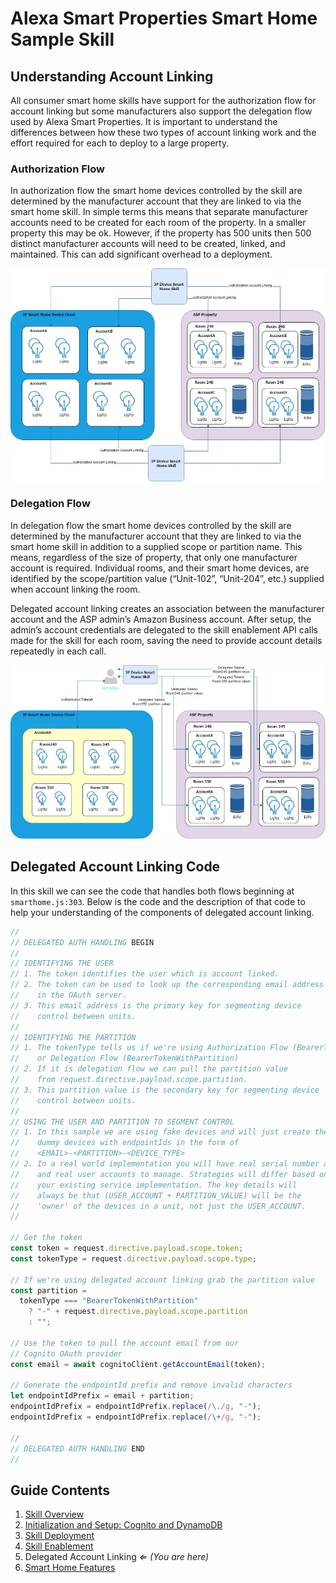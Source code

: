 # Alexa Smart Properties Smart Home Sample Skill

## Understanding Account Linking

All consumer smart home skills have support for the authorization flow for account linking but some manufacturers also support the delegation flow used by Alexa Smart Properties. It is important to understand the differences between how these two types of account linking work and the effort required for each to deploy to a large property.

### Authorization Flow

In authorization flow the smart home devices controlled by the skill are determined by the manufacturer account that they are linked to via the smart home skill. In simple terms this means that separate manufacturer accounts need to be created for each room of the property. In a smaller property this may be ok. However, if the property has 500 units then 500 distinct manufacturer accounts will need to be created, linked, and maintained. This can add significant overhead to a deployment.

![Authorization](./images/asp-sh-sample-authorization.jpg)

### Delegation Flow

In delegation flow the smart home devices controlled by the skill are determined by the manufacturer account that they are linked to via the smart home skill in addition to a supplied scope or partition name. This means, regardless of the size of property, that only one manufacturer account is required. Individual rooms, and their smart home devices, are identified by the scope/partition value (“Unit-102”, “Unit-204”, etc.) supplied when account linking the room.

Delegated account linking creates an association between the manufacturer account and the ASP admin’s Amazon Business account. After setup, the admin’s account credentials are delegated to the skill enablement API calls made for the skill for each room, saving the need to provide account details repeatedly in each call.

![Delegation](./images/asp-sh-sample-delegation.jpg)

## Delegated Account Linking Code

In this skill we can see the code that handles both flows beginning at `smarthome.js:303`. Below is the code and the description of that code to help your understanding of the components of delegated account linking.

```javascript
//
// DELEGATED AUTH HANDLING BEGIN
//
// IDENTIFYING THE USER
// 1. The token identifies the user which is account linked.
// 2. The token can be used to look up the corresponding email address
//    in the OAuth server.
// 3. This email address is the primary key for segmenting device
//    control between units.
//
// IDENTIFYING THE PARTITION
// 1. The tokenType tells us if we're using Authorization Flow (BearerToken)
//    or Delegation Flow (BearerTokenWithPartition)
// 2. If it is delegation flow we can pull the partition value
//    from request.directive.payload.scope.partition.
// 3. This partition value is the secondary key for segmenting device
//    control between units.
//
// USING THE USER AND PARTITION TO SEGMENT CONTROL
// 1. In this sample we are using fake devices and will just create these
//    dummy devices with endpointIds in the form of
//    <EMAIL>-<PARTITION>-<DEVICE_TYPE>
// 2. In a real world implementation you will have real serial number and
//    and real user accounts to manage. Strategies will differ based on
//    your existing service implementation. The key details will
//    always be that (USER_ACCOUNT + PARTITION_VALUE) will be the
//    'owner' of the devices in a unit, not just the USER_ACCOUNT.
//

// Get the token
const token = request.directive.payload.scope.token;
const tokenType = request.directive.payload.scope.type;

// If we're using delegated account linking grab the partition value
const partition =
  tokenType === "BearerTokenWithPartition"
    ? "-" + request.directive.payload.scope.partition
    : "";

// Use the token to pull the account email from our
// Cognito OAuth provider
const email = await cognitoClient.getAccountEmail(token);

// Generate the endpointId prefix and remove invalid characters
let endpointIdPrefix = email + partition;
endpointIdPrefix = endpointIdPrefix.replace(/\./g, "-");
endpointIdPrefix = endpointIdPrefix.replace(/\+/g, "-");

//
// DELEGATED AUTH HANDLING END
//
```

## Guide Contents

1. [Skill Overview](./README.md)
2. [Initialization and Setup: Cognito and DynamoDB](./instructions/1-initialization.md)
3. [Skill Deployment](./instructions/2-deployment.md)
4. [Skill Enablement](./instructions/3-skill-enablement.md)
5. Delegated Account Linking _&lArr; (You are here)_
6. [Smart Home Features](./instructions/5-smart-home-features.md)
